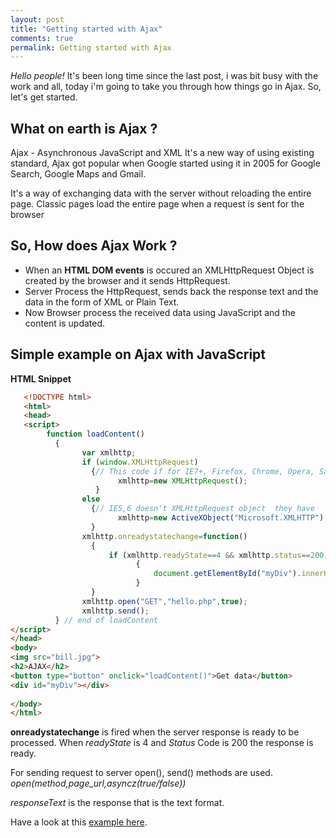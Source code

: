 ```yaml
---
layout: post
title: "Getting started with Ajax"
comments: true
permalink: Getting started with Ajax
---
```


*Hello people!* It's been long time since the last post, i was bit busy with the work and all, today i'm going to 
take you through how things go in Ajax. So, let's get started.

## What on earth is Ajax ?
Ajax - Asynchronous JavaScript and XML
It's a new way of using existing standard, Ajax got popular when Google started using it in 2005 for Google Search, Google Maps and Gmail.

It's a way of exchanging data with the server without reloading the entire page. Classic pages load the entire page when a request is sent 
for the browser

## So, How does Ajax Work ?

*  When an <strong>HTML DOM events</strong> is occured an XMLHttpRequest Object is created by the browser and it sends HttpRequest.
*  Server Process the HttpRequest, sends back the response text and the data in the form of XML or Plain Text.
*  Now Browser process the received data using JavaScript and the content is updated.


## Simple example on Ajax with JavaScript

<strong>HTML Snippet</strong>

```html
   <!DOCTYPE html>
   <html>
   <head>
   <script>
        function loadContent()
          {
                var xmlhttp;
                if (window.XMLHttpRequest)
                  {// This code if for IE7+, Firefox, Chrome, Opera, Safari
                        xmlhttp=new XMLHttpRequest();
                   }
                else
                  {// IE5,6 doesn't XMLHttpRequest object  they have                    ActiveXObject Instead
                        xmlhttp=new ActiveXObject("Microsoft.XMLHTTP");
                  }
                xmlhttp.onreadystatechange=function()
                  {
                      if (xmlhttp.readyState==4 && xmlhttp.status==200)
                            {
                                document.getElementById("myDiv").innerHTML=xmlhttp.responseText;
                            }
                  }
                xmlhttp.open("GET","hello.php",true);
                xmlhttp.send();
          } // end of loadContent
</script>
</head>
<body>
<img src="bill.jpg">
<h2>AJAX</h2>
<button type="button" onclick="loadContent()">Get data</button>
<div id="myDiv"></div>
 
</body>
</html> 

```

<strong>onreadystatechange</strong> is fired when the server response is ready to be processed.
When *readyState* is 4 and *Status* Code is 200 the response is ready.

For sending request to server open(), send() methods are used.
*open(method,page_url,asyncz(true/false))*

*responseText* is the response that is the text format.

Have a look at this [example here](http://practise.comoj.com/practise.html).